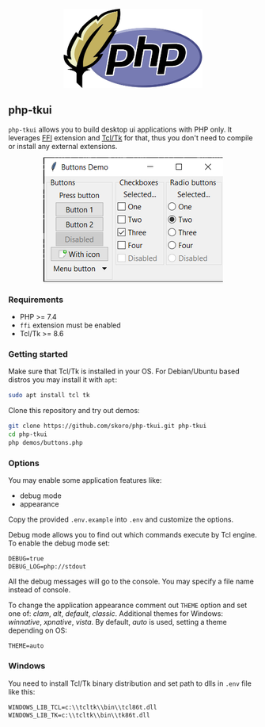 <p align="center">
    <img src="logo.png" width="280" height="160">
</p>

## php-tkui

`php-tkui` allows you to build desktop ui applications with PHP only. It leverages [FFI](https://www.php.net/manual/en/book.ffi) extension and [Tcl/Tk](https://www.tcl.tk) for that, thus you don't need to compile or install any external extensions.

<p align="center"><img src="screen-demo-buttons-win.png"></p>

### Requirements

* PHP >= 7.4
* `ffi` extension must be enabled
* Tcl/Tk >= 8.6

### Getting started

Make sure that Tcl/Tk is installed in your OS. For Debian/Ubuntu based distros you may install it with `apt`:
```sh
sudo apt install tcl tk
```

Clone this repository and try out demos:
```sh
git clone https://github.com/skoro/php-tkui.git php-tkui
cd php-tkui
php demos/buttons.php
```

### Options

You may enable some application features like:
- debug mode
- appearance

Copy the provided `.env.example` into `.env` and customize the options.

Debug mode allows you to find out which commands execute by Tcl engine. To enable
the debug mode set:
```env
DEBUG=true
DEBUG_LOG=php://stdout
```
All the debug messages will go to the console. You may specify a file name instead of console.

To change the application appearance comment out `THEME` option and set one of:
_clam_, _alt_, _default_, _classic_.  Additional themes for Windows: _winnative_, _xpnative_, _vista_.
By default, _auto_ is used, setting a theme depending on OS:
```env
THEME=auto
```

### Windows

You need to install Tcl/Tk binary distribution and set path to dlls
in `.env` file like this:

```
WINDOWS_LIB_TCL=c:\\tcltk\\bin\\tcl86t.dll
WINDOWS_LIB_TK=c:\\tcltk\\bin\\tk86t.dll
```
